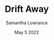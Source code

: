 ---
title: 'Drift Away'
date: 'May 5 2022'
excerpt: 'It’s on the list of the best coffee subscription box companies in 2019. Read their inspiring story of the origins of this young coffee company. Dreams do happen!  Driftaway boasts customized coffee orders built upon your coffee preferences.'
link: 'https://driftaway.coffee/coffee-subscriptions/'
cover_image: '/assets/home/desktop/image-hero-coffeepress.jpg'
category: 'subscription boxes'
author: 'Samantha Lowrance'
author_image: '/assets/home/desktop/image-hero-coffeepress.jpg'
---